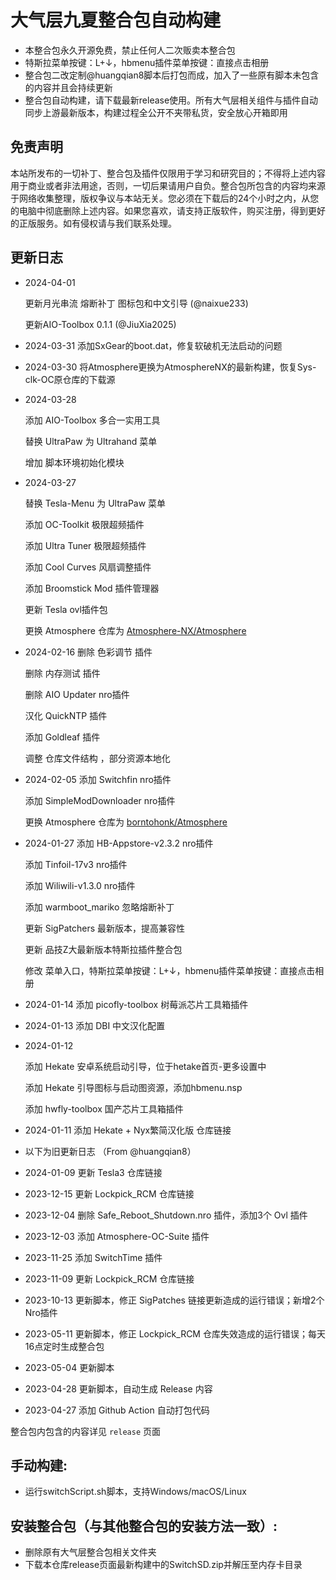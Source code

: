
# 大气层九夏整合包自动构建
- 本整合包永久开源免费，禁止任何人二次贩卖本整合包
- 特斯拉菜单按键：L+↓，hbmenu插件菜单按键：直接点击相册
- 整合包二改定制@huangqian8脚本后打包而成，加入了一些原有脚本未包含的内容并且会持续更新
- 整合包自动构建，请下载最新release使用。所有大气层相关组件与插件自动同步上游最新版本，构建过程全公开不夹带私货，安全放心开箱即用
## 免责声明
本站所发布的一切补丁、整合包及插件仅限用于学习和研究目的；不得将上述内容用于商业或者非法用途，否则，一切后果请用户自负。整合包所包含的内容均来源于网络收集整理，版权争议与本站无关。您必须在下载后的24个小时之内，从您的电脑中彻底删除上述内容。如果您喜欢，请支持正版软件，购买注册，得到更好的正版服务。如有侵权请与我们联系处理。
## 更新日志
- 2024-04-01
  
  更新月光串流 熔断补丁 图标包和中文引导 (@naixue233)
  
  更新AIO-Toolbox 0.1.1 (@JiuXia2025)
- 2024-03-31 添加SxGear的boot.dat，修复软破机无法启动的问题
- 2024-03-30 将Atmosphere更换为AtmosphereNX的最新构建，恢复Sys-clk-OC原仓库的下载源
- 2024-03-28

  添加 AIO-Toolbox 多合一实用工具

  替换 UltraPaw 为 Ultrahand 菜单
  
  增加 脚本环境初始化模块
- 2024-03-27

  替换 Tesla-Menu 为 UltraPaw 菜单
  
  添加 OC-Toolkit 极限超频插件
  
  添加 Ultra Tuner 极限超频插件
  
  添加 Cool Curves 风扇调整插件
  
  添加 Broomstick Mod 插件管理器
  
  更新 Tesla ovl插件包
  
  更换 Atmosphere 仓库为 [Atmosphere-NX/Atmosphere](https://github.com/Atmosphere-NX/Atmosphere)
- 2024-02-16
  删除 色彩调节 插件
  
  删除 内存测试 插件
  
  删除 AIO Updater nro插件
  
  汉化 QuickNTP 插件
  
  添加 Goldleaf 插件
  
  调整 仓库文件结构 ，部分资源本地化
- 2024-02-05 
  添加 Switchfin nro插件
  
  添加 SimpleModDownloader nro插件
  
  更换 Atmosphere 仓库为 [borntohonk/Atmosphere](https://github.com/borntohonk/Atmosphere)
- 2024-01-27
  添加 HB-Appstore-v2.3.2 nro插件
  
  添加 Tinfoil-17v3 nro插件
  
  添加 Wiliwili-v1.3.0 nro插件
  
  添加 warmboot_mariko 忽略熔断补丁
  
  更新 SigPatchers 最新版本，提高兼容性
  
  更新 品技Z大最新版本特斯拉插件整合包
  
  修改 菜单入口，特斯拉菜单按键：L+↓，hbmenu插件菜单按键：直接点击相册
  
- 2024-01-14 添加 picofly-toolbox 树莓派芯片工具箱插件
- 2024-01-13 添加 DBI 中文汉化配置
- 2024-01-12 

  添加 Hekate 安卓系统启动引导，位于hetake首页-更多设置中
  
  添加 Hekate 引导图标与启动图资源，添加hbmenu.nsp
  
  添加 hwfly-toolbox 国产芯片工具箱插件
- 2024-01-11 添加 Hekate + Nyx繁简汉化版 仓库链接
- 以下为旧更新日志 （From @huangqian8）
- 2024-01-09 更新 Tesla3 仓库链接
- 2023-12-15 更新 Lockpick_RCM 仓库链接
- 2023-12-04 删除 Safe_Reboot_Shutdown.nro 插件，添加3个 Ovl 插件
- 2023-12-03 添加 Atmosphere-OC-Suite 插件
- 2023-11-25 添加 SwitchTime 插件
- 2023-11-09 更新 Lockpick_RCM 仓库链接
- 2023-10-13 更新脚本，修正 SigPatches 链接更新造成的运行错误；新增2个Nro插件
- 2023-05-11 更新脚本，修正 Lockpick_RCM 仓库失效造成的运行错误；每天16点定时生成整合包
- 2023-05-04 更新脚本
- 2023-04-28 更新脚本，自动生成 Release 内容
- 2023-04-27 添加 Github Action 自动打包代码

整合包内包含的内容详见 `release` 页面

## 手动构建:
  - 运行switchScript.sh脚本，支持Windows/macOS/Linux

## 安装整合包（与其他整合包的安装方法一致）:
  - 删除原有大气层整合包相关文件夹
  - 下载本仓库release页面最新构建中的SwitchSD.zip并解压至内存卡目录
